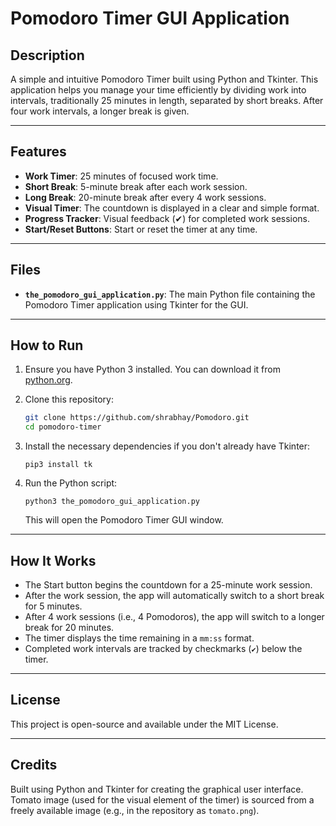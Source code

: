 # Pomodoro Timer GUI Application
## Description
A simple and intuitive Pomodoro Timer built using Python and Tkinter. This application helps you manage your time efficiently by dividing work into intervals, traditionally 25 minutes in length, separated by short breaks. After four work intervals, a longer break is given.

---

## Features

- **Work Timer**: 25 minutes of focused work time.
- **Short Break**: 5-minute break after each work session.
- **Long Break**: 20-minute break after every 4 work sessions.
- **Visual Timer**: The countdown is displayed in a clear and simple format.
- **Progress Tracker**: Visual feedback (✔) for completed work sessions.
- **Start/Reset Buttons**: Start or reset the timer at any time.

---

## Files

- **`the_pomodoro_gui_application.py`**: The main Python file containing the Pomodoro Timer application using Tkinter for the GUI.

---

## How to Run

1. Ensure you have Python 3 installed. You can download it from [python.org](https://www.python.org/downloads/).

2. Clone this repository:
   ```bash
   git clone https://github.com/shrabhay/Pomodoro.git
   cd pomodoro-timer
   ```

3. Install the necessary dependencies if you don't already have Tkinter:
    ```shell
    pip3 install tk
    ```

4. Run the Python script:
    ```shell
    python3 the_pomodoro_gui_application.py
    ```

    This will open the Pomodoro Timer GUI window.

---

## How It Works
- The Start button begins the countdown for a 25-minute work session.
- After the work session, the app will automatically switch to a short break for 5 minutes.
- After 4 work sessions (i.e., 4 Pomodoros), the app will switch to a longer break for 20 minutes.
- The timer displays the time remaining in a `mm:ss` format.
- Completed work intervals are tracked by checkmarks (`✔`) below the timer.

---

## License
This project is open-source and available under the MIT License.

---

## Credits
Built using Python and Tkinter for creating the graphical user interface.
Tomato image (used for the visual element of the timer) is sourced from a freely available image (e.g., in the repository as `tomato.png`).
